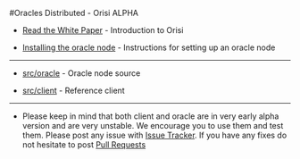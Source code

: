 #Oracles Distributed - Orisi ALPHA

* [Read the White Paper](https://github.com/orisi/wiki/wiki/Orisi-White-Paper) - Introduction to Orisi

* [Installing the oracle node](./INSTALL.md) - Instructions for setting up an oracle node

---------------------

* [src/oracle](./src/oracle) - Oracle node source

* [src/client](./src/client) - Reference client

---------------------

* Please keep in mind that both client and oracle are in very early alpha version and are very unstable. We encourage you to use them and test them. Please post any issue with [Issue Tracker](https://github.com/orisi/orisi/issues). If you have any fixes do not hesitate to post [Pull Requests](https://github.com/orisi/orisi/pulls)
